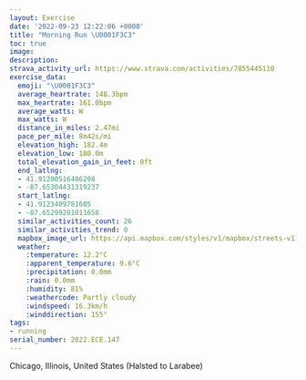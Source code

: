 ```yaml
---
layout: Exercise
date: '2022-09-23 12:22:06 +0000'
title: "Morning Run \U0001F3C3"
toc: true
image:
description:
strava_activity_url: https://www.strava.com/activities/7855445110
exercise_data:
  emoji: "\U0001F3C3"
  average_heartrate: 148.3bpm
  max_heartrate: 161.0bpm
  average_watts: W
  max_watts: W
  distance_in_miles: 2.47mi
  pace_per_mile: 8m42s/mi
  elevation_high: 182.4m
  elevation_low: 180.0m
  total_elevation_gain_in_feet: 0ft
  end_latlng:
  - 41.91290516406298
  - -87.65304431319237
  start_latlng:
  - 41.9123409781605
  - -87.65299201011658
  similar_activities_count: 26
  similar_activities_trend: 0
  mapbox_image_url: https://api.mapbox.com/styles/v1/mapbox/streets-v11/static/path-5+787af2-1.0(wgy~F%60l~uO%3FiEKiMCgKG%7DGC_FAKGKOAkB%40KCCMAiGC%7BBBeGG%7B%40%3FeBEmASeAAc%40BaD%3F_GMeMAz%40B%60BBjBDr%40F%7CQF%7C%40FfD%40vHPrLBZFDzAAJBBFXpl%40DrCLbB%40zB%40%5EBFDDF%40dBCd%40Bl%40GfA%3FvAIJED_%40%3FWIkBCwAAKI%40UV),pin-s-s+e5b22e(-87.65137,41.91372),pin-s-f+89ae00(-87.65180999999998,41.91205000000001)/auto/800x800?access_token=pk.eyJ1Ijoiam9zaGJlY2ttYW4iLCJhIjoiY205eWR2aDd1MWZ6djJrbXc4a3M0bWZleiJ9.XiG9OWkNcZk2QzjJbxLB4A
  weather:
    :temperature: 12.2°C
    :apparent_temperature: 9.6°C
    :precipitation: 0.0mm
    :rain: 0.0mm
    :humidity: 81%
    :weathercode: Partly cloudy
    :windspeed: 16.3km/h
    :winddirection: 155°
tags:
- running
serial_number: 2022.ECE.147
---
```

Chicago, Illinois, United States (Halsted to Larabee)
